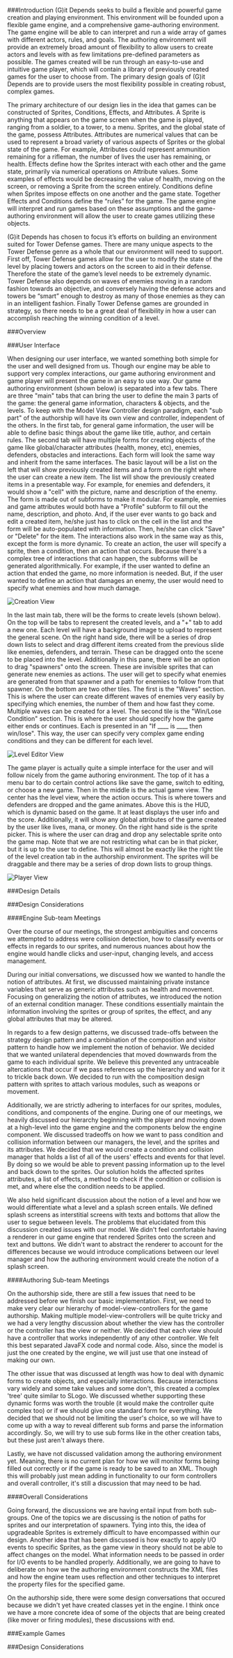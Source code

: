 ###Introduction
(G)it Depends seeks to build a flexible and powerful game creation and playing environment.  This environment will be founded upon a flexible game engine, and a comprehensive game-authoring environment.  The game engine will be able to can interpret and run a wide array of games with different actors, rules, and goals.  The authoring environment will provide an extremely broad amount of flexibility to allow users to create actors and levels with as few limitations pre-defined parameters as possible.  The games created will be run through an easy-to-use and intuitive game player, which will contain a library of previously created games for the user to choose from.  The primary design goals of (G)it Depends are to provide users the most flexibility possible in creating robust, complex games.  

The primary architecture of our design lies in the idea that games can be constructed of Sprites, Conditions, Effects, and Attributes.  A Sprite is anything that appears on the game screen when the game is played, ranging from a soldier, to a tower, to a menu.  Sprites, and the global state of the game, possess Attributes.    Attributes are numerical values that can be used to represent a broad variety of various aspects of Sprites or the global state of the game.  For example, Attributes could represent ammunition remaining for a rifleman, the number of lives the user has remaining, or health.  Effects define how the Sprites interact with each other and the game state, primarily via numerical operations on Attribute values.  Some examples of effects would be decreasing the value of health, moving on the screen, or removing a Sprite from the screen entirely.  Conditions define when Sprites impose effects on one another and the game state.  Together Effects and Conditions define the “rules” for the game.  The game engine will interpret and run games based on these assumptions and the game-authoring environment will allow the user to create games utilizing these objects.  

(G)it Depends has chosen to focus it’s efforts on building an environment suited for Tower Defense games.  There are many unique aspects to the Tower Defense genre as a whole that our environment will need to support.  First off, Tower Defense games allow for the user to modify the state of the level by placing towers and actors on the screen to aid in their defense.  Therefore the state of the game’s level needs to be extremely dynamic.  Tower Defense also depends on waves of enemies moving in a random fashion towards an objective, and conversely having the defense actors and towers be “smart” enough to destroy as many of those enemies as they can in an intelligent fashion.  Finally Tower Defense games are grounded in strategy, so there needs to be a great deal of flexibility in how a user can accomplish reaching the winning condition of a level.




###Overview



###User Interface

When designing our user interface, we wanted something both simple for the user and well designed from us. Though our engine may be able to support very complex interactions, our game authoring environment and game player will present the game in an easy to use way. Our game authoring environment (shown below) is separated into a few tabs. There are three "main" tabs that can bring the user to define the main 3 parts of the game: the general game information, characters & objects, and the levels. To keep with the Model View Controller design paradigm, each "sub part" of the authorship will have its own view and controller, independent of the others. In the first tab, for general game information, the user will be able to define basic things about the game like title, author, and certain rules. The second tab will have multiple forms for creating objects of the game like global/character attributes (health, money, etc), enemies, defenders, obstacles and interactions. Each form will look the same way and inherit from the same interfaces. The basic layout will be a list on the left that will show previously created items and a form on the right where the user can create a new item. The list will show the previously created items in a presentable way. For example, for enemies and defenders, it would show a "cell" with the picture, name and description of the enemy. The form is made out of subforms to make it modular. For example, enemies and game attributes would both have a "Profile" subform to fill out the name, description, and photo. And, if the user ever wants to go back and edit a created item, he/she just has to click on the cell in the list and the form will be auto-populated with information. Then, he/she can click "Save" or "Delete" for the item. The interactions also work in the same way as this, except the form is more dynamic. To create an action, the user will specify a sprite, then a condition, then an action that occurs. Because there's a complex tree of interactions that can happen, the subforms will be generated algorithmically. For example, if the user wanted to define an action that ended the game, no more information is needed. But, if the user wanted to define an action that damages an enemy, the user would need to specify what enemies and how much damage.

![Creation View](https://github.com/duke-compsci308-spring2016/voogasalad_GitDepends/tree/master/DESIGN/creation.jpg "Creation View")

In the last main tab, there will be the forms to create levels (shown below). On the top will be tabs to represent the created levels, and a "+" tab to add a new one. Each level will have a background image to upload to represent the general scene. On the right hand side, there will be a series of drop down lists to select and drag different items created from the previous slide like enemies, defenders, and terrain. These can be dragged onto the scene to be placed into the level. Additionally in this pane, there will be an option to drag "spawners" onto the screen. These are invisible sprites that can generate new enemies as actions. The user will get to specify what enemies are generated from that spawner and a path for enemies to follow from that spawner. On the bottom are two other tiles. The first is the "Waves" section. This is where the user can create different waves of enemies very easily by specifying which enemies, the number of them and how fast they come. Multiple waves can be created for a level. The second tile is the "Win/Lose Condition" section. This is where the user should specify how the game either ends or continues. Each is presented in an "If ____ is ____ then win/lose". This way, the user can specify very complex game ending conditions and they can be different for each level.

![Level Editor View](https://github.com/duke-compsci308-spring2016/voogasalad_GitDepends/tree/master/DESIGN/leveleditor.jpg "Level Editor View")

The game player is actually quite a simple interface for the user and will follow nicely from the game authoring environment. The top of it has a menu bar to do certain control actions like save the game, switch to editing, or choose a new game. Then in the middle is the actual game view. The center has the level view, where the action occurs. This is where towers and defenders are dropped and the game animates. Above this is the HUD, which is dynamic based on the game. It at least displays the user info and the score. Additionally, it will show any global attributes of the game created by the user like lives, mana, or money. On the right hand side is the sprite picker. This is where the user can drag and drop any selectable sprite onto the game map. Note that we are not restricting what can be in that picker, but it is up to the user to define. This will almost be exactly like the right tile of the level creation tab in the authorship environment. The sprites will be draggable and there may be a series of drop down lists to group things.

![Player View](https://github.com/duke-compsci308-spring2016/voogasalad_GitDepends/tree/master/DESIGN/player.jpg "Player View")

###Design Details



###Design Considerations 



####Engine Sub-team Meetings

Over the course of our meetings, the strongest ambiguities and concerns we attempted to address were collision detection, how to classify events or effects in regards to our sprites, and numerous nuances about how the engine would handle clicks and user-input, changing levels, and access management. 

During our initial conversations, we discussed how we wanted to handle the notion of attributes. At first, we discussed maintaining private instance variables that serve as generic attributes such as health and movement. Focusing on generalizing the notion of attributes, we introduced the notion of an external condition manager. These conditions essentially maintain the information involving the sprites or group of sprites, the effect, and any global attributes that may be altered. 

In regards to a few design patterns, we discussed trade-offs between the strategy design pattern and a combination of the composition and visitor pattern to handle how we implement the notion of behavior. We decided that we wanted unilateral dependencies that moved downwards from the game to each individual sprite. We believe this prevented any untraceable altercations that occur if we pass references up the hierarchy and wait for it to trickle back down. We decided to run with the composition design pattern with sprites to attach various modules, such as weapons or movement. 

Additionally, we are strictly adhering to interfaces for our sprites, modules, conditions, and components of the engine. During one of our meetings, we heavily discussed our hierarchy beginning with the player and moving down at a high-level into the game engine and the components below the engine component. We discussed tradeoffs on how we want to pass condition and collision information between our managers, the level, and the sprites and its attributes. We decided that we would create a condition and collision manager that holds a list of all of the users' effects and events for that level. By doing so we would be able to prevent passing information up to the level and back down to the sprites. Our solution holds the affected sprites attributes, a list of effects, a method to check if the condition or collision is met, and where else the condition needs to be applied.

We also held significant discussion about the notion of a level and how we would differentiate what a level and a splash screen entails. We defined splash screens as interstitial screens with texts and bottoms that allow the user to segue between levels. The problems that elucidated from this discussion created issues with our model. We didn't feel comfortable having a renderer in our game engine that rendered Sprites onto the screen and text and buttons. We didn't want to abstract the renderer to account for the differences because we would introduce complications between our level manager and how the authoring environment would create the notion of a splash screen. 



####Authoring Sub-team Meetings

On the authorship side, there are still a few issues that need to be addressed before we finish our basic implementation. First, we need to make very clear our hierarchy of model-view-controllers for the game authorship. Making multiple model-view-controllers will be quite tricky and we had a very lengthy discussion about whether the view has the controller or the controller has the view or neither. We decided that each view should have a controller that works independently of any other controller. We felt this best separated JavaFX code and normal code. Also, since the model is just the one created by the engine, we will just use that one instead of making our own.

The other issue that was discussed at length was how to deal with dynamic forms to create objects, and especially interactions. Because interactions vary widely and some take values and some don't, this created a complex 'tree' quite similar to SLogo. We discussed whether supporting these dynamic forms was worth the trouble (it would make the controller quite complex too) or if we should give one standard form for everything. We decided that we should not be limiting the user's choice, so we will have to come up with a way to reveal different sub forms and parse the information accordingly. So, we will try to use sub forms like in the other creation tabs, but these just aren't always there.

Lastly, we have not discussed validation among the authoring environment yet. Meaning, there is no current plan for how we will monitor forms being filled out correctly or if the game is ready to be saved to an XML. Though this will probably just mean adding in functionality to our form controllers and overall controller, it's still a discussion that may need to be had.

####Overall Considerations

Going forward, the discussions we are having entail input from both sub-groups. One of the topics we are discussing is the notion of paths for sprites and our interpretation of spawners.  Tying into this, the idea of upgradeable Sprites is extremely difficult to have encompassed within our design.  Another idea that has been discussed is how exactly to apply I/O events to specific Sprites, as the game view in theory should not be able to affect changes on the model.  What information needs to be passed in order for I/O events to be handled properly. Additionally, we are going to have to deliberate on how we the authoring environment constructs the XML files and how the engine team uses reflection and other techniques to interpret the property files for the specified game. 

On the authorship side, there were some design conversations that occured because we didn't yet have created classes yet in the engine. I think once we have a more concrete idea of some of the objects that are being created (like mover or firing modules), these discussions with end. 


###Example Games



###Design Considerations